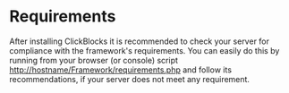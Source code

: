 # Requirements #

After installing ClickBlocks it is recommended to check your server for compliance with the framework's requirements. You can easily do this by running from your browser (or console) script <http://hostname/Framework/requirements.php> and follow its recommendations, if your server does not meet any requirement.
